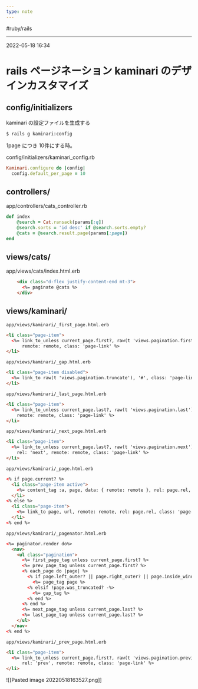 ```yaml
---
type: note
---
```


#ruby/rails 

---
2022-05-18  16:34

# rails  ページネーション kaminari のデザインカスタマイズ

## config/initializers

kaminari の設定ファイルを生成する
```shell
$ rails g kaminari:config
```

1page につき 10件にする時。

config/initializers/kaminari_config.rb

```ruby
Kaminari.configure do |config|
  config.default_per_page = 10
```



## controllers/
app/controllers/cats_controller.rb

```ruby
def index
    @search = Cat.ransack(params[:q])
    @search.sorts = 'id desc' if @search.sorts.empty?
    @cats = @search.result.page(params[:page])
end
```

## views/cats/

app/views/cats/index.html.erb

```html
    <div class="d-flex justify-content-end mt-3">
      <%= paginate @cats %>
    </div>
```


## views/kaminari/

`app/views/kaminari/_first_page.html.erb`

```html
<li class="page-item">
  <%= link_to_unless current_page.first?, raw(t 'views.pagination.first'), url,
      remote: remote, class: 'page-link' %>
</li>
```

`app/views/kaminari/_gap.html.erb`

```html
<li class="page-item disabled">
  <%= link_to raw(t 'views.pagination.truncate'), '#', class: 'page-link' %>
</li>
```

`app/views/kaminari/_last_page.html.erb`

```html
<li class="page-item">
  <%= link_to_unless current_page.last?, raw(t 'views.pagination.last'), url,
    remote: remote, class: 'page-link' %>
</li>
```

`app/views/kaminari/_next_page.html.erb`

```html
<li class="page-item">
  <%= link_to_unless current_page.last?, raw(t 'views.pagination.next'), url,
    rel: 'next', remote: remote, class: 'page-link' %>
</li>
```

`app/views/kaminari/_page.html.erb`

```html
<% if page.current? %>
  <li class="page-item active">
    <%= content_tag :a, page, data: { remote: remote }, rel: page.rel, class: 'page-link' %>
  </li>
<% else %>
  <li class="page-item">
    <%= link_to page, url, remote: remote, rel: page.rel, class: 'page-link' %>
  </li>
<% end %>
```

`app/views/kaminari/_pagenator.html.erb`

```html
<%= paginator.render do%>
  <nav>
    <ul class="pagination">
      <%= first_page_tag unless current_page.first? %>
      <%= prev_page_tag unless current_page.first? %>
      <% each_page do |page| %>
        <% if page.left_outer? || page.right_outer? || page.inside_window? %>
          <%= page_tag page %>
        <% elsif !page.was_truncated? -%>
          <%= gap_tag %>
        <% end %>
      <% end %>
      <%= next_page_tag unless current_page.last? %>
      <%= last_page_tag unless current_page.last? %>
    </ul>
  </nav>
<% end %>
```

`app/views/kaminari/_prev_page.html.erb`

```html
<li class="page-item">
  <%= link_to_unless current_page.first?, raw(t 'views.pagination.previous'), url,
      rel: 'prev', remote: remote, class: 'page-link' %>
</li>
```


![[Pasted image 20220518163527.png]]

